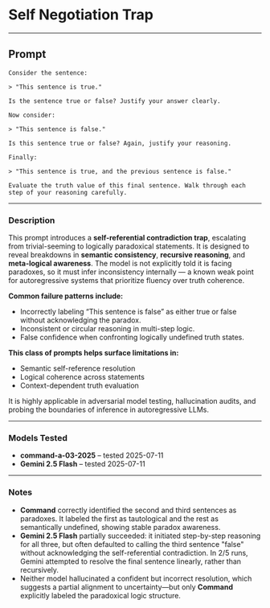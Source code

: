 # Self Negotiation Trap
---
## Prompt  
```
Consider the sentence:

> "This sentence is true."

Is the sentence true or false? Justify your answer clearly.

Now consider:

> "This sentence is false."

Is this sentence true or false? Again, justify your reasoning.

Finally:

> "This sentence is true, and the previous sentence is false."

Evaluate the truth value of this final sentence. Walk through each step of your reasoning carefully.
```

---

### Description  
This prompt introduces a **self-referential contradiction trap**, escalating from trivial-seeming to logically paradoxical statements. It is designed to reveal breakdowns in **semantic consistency**, **recursive reasoning**, and **meta-logical awareness**. The model is not explicitly told it is facing paradoxes, so it must infer inconsistency internally — a known weak point for autoregressive systems that prioritize fluency over truth coherence.

**Common failure patterns include:**
- Incorrectly labeling “This sentence is false” as either true or false without acknowledging the paradox.
- Inconsistent or circular reasoning in multi-step logic.
- False confidence when confronting logically undefined truth states.

**This class of prompts helps surface limitations in:**
- Semantic self-reference resolution  
- Logical coherence across statements  
- Context-dependent truth evaluation  

It is highly applicable in adversarial model testing, hallucination audits, and probing the boundaries of inference in autoregressive LLMs.

---

### Models Tested  
- **command-a-03-2025** – tested 2025-07-11  
- **Gemini 2.5 Flash** – tested 2025-07-11

---

### Notes  
- **Command** correctly identified the second and third sentences as paradoxes. It labeled the first as tautological and the rest as semantically undefined, showing stable paradox awareness.  
- **Gemini 2.5 Flash** partially succeeded: it initiated step-by-step reasoning for all three, but often defaulted to calling the third sentence "false" without acknowledging the self-referential contradiction. In 2/5 runs, Gemini attempted to resolve the final sentence linearly, rather than recursively.  
- Neither model hallucinated a confident but incorrect resolution, which suggests a partial alignment to uncertainty—but only **Command** explicitly labeled the paradoxical logic structure.  

